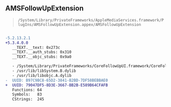 ## AMSFollowUpExtension

> `/System/Library/PrivateFrameworks/AppleMediaServices.framework/PlugIns/AMSFollowUpExtension.appex/AMSFollowUpExtension`

```diff

-5.2.13.2.1
+5.3.4.0.0
   __TEXT.__text: 0x273c
   __TEXT.__auth_stubs: 0x310
   __TEXT.__objc_stubs: 0x9a0

   - /System/Library/PrivateFrameworks/CoreFollowUpUI.framework/CoreFollowUpUI
   - /usr/lib/libSystem.B.dylib
   - /usr/lib/libobjc.A.dylib
-  UUID: B97C9BC8-65D2-3841-B2BD-7DF58BEBBAE0
+  UUID: 79047DF5-8D3E-3667-BB2B-E589B64CFAFB
   Functions: 64
   Symbols:   83
   CStrings:  245

```

